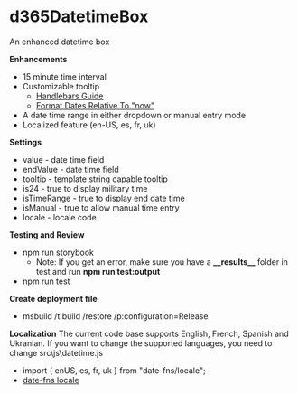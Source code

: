 # d365DatetimeBox

An enhanced datetime box

**Enhancements**

- 15 minute time interval
- Customizable tooltip
  - [Handlebars Guide](https://handlebarsjs.com/guide/)
  - [Format Dates Relative To "now"](https://formatjs.io/handlebars/#formatRelative)
- A date time range in either dropdown or manual entry mode
- Localized feature (en-US, es, fr, uk)

**Settings**

- value - date time field
- endValue - date time field
- tooltip - template string capable tooltip
- is24 - true to display military time
- isTimeRange - true to display end date time
- isManual - true to allow manual time entry
- locale - locale code

**Testing and Review**

- npm run storybook
  - Note: If you get an error, make sure you have a **\_\_results\_\_** folder in test and run **npm run test:output**
- npm run test

**Create deployment file**

- msbuild /t:build /restore /p:configuration=Release

**Localization**
The current code base supports English, French, Spanish and Ukranian. If you want to change the supported languages, you need to change src\js\datetime.js

- import { enUS, es, fr, uk } from "date-fns/locale";
- [date-fns locale](https://github.com/date-fns/date-fns/tree/master/src/locale)
